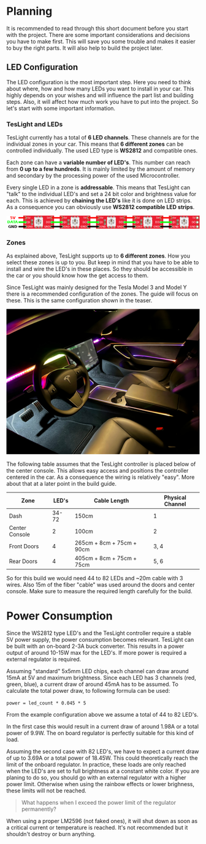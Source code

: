 # Planning

It is recommended to read through this short document before you start with the project.
There are some important considerations and decisions you have to make first.
This will save you some trouble and makes it easier to buy the right parts.
It will also help to build the project later.

## LED Configuration

The LED configuration is the most important step.
Here you need to think about where, how and how many LEDs you want to install in your car.
This highly depends on your wishes and will influence the part list and building steps.
Also, it will affect how much work you have to put into the project.
So let's start with some important information.

### TesLight and LEDs

TesLight currently has a total of **6 LED channels**.
These channels are for the individual zones in your car.
This means that **6 different zones** can be controlled individually.
The used LED type is **WS2812** and compatible ones.

Each zone can have a **variable number of LED's**.
This number can reach from **0 up to a few hundreds**.
It is mainly limited by the amount of memory and secondary by the processing power of the used Microcontroller.

Every single LED in a zone is **addressable**.
This means that TesLight can "talk" to the individual LED's and set a 24 bit color and brightness value for each.
This is achieved by **chaining the LED's** like it is done on LED strips.
As a consequence you can obviously use **WS2812 compatible LED strips**. 

![LED Chain](media/planning/led-chain.png)

### Zones

As explained above, TesLight supports up to **6 different zones**.
How you select these zones is up to you.
But keep in mind that you have to be able to install and wire the LED's in these places.
So they should be accessible in the car or you should know how the get access to them.

Since TesLight was mainly designed for the Tesla Model 3 and Model Y there is a recommended configuration of the zones.
The guide will focus on these.
This is the same configuration shown in the teaser.

![Teaser 1](media/teaser/teaser_1.jpeg)

The following table assumes that the TesLight controller is placed below of the center console.
This allows easy access and positions the controller centered in the car.
As a consequence the wiring is relatively "easy".
More about that at a later point in the build guide.

| Zone            | LED's | Cable Length              | Physical Channel |
|-----------------|-------|---------------------------|------------------|
| Dash            | 34-72 | 150cm                     | 1                |
| Center Console  | 2     | 100cm                     | 2                |
| Front Doors     | 4     | 265cm + 8cm + 75cm + 90cm | 3, 4             |
| Rear Doors      | 4     | 405cm + 8cm + 75cm + 75cm | 5, 6             |

So for this build we would need 44 to 82 LEDs and ~20m cable with 3 wires.
Also 15m of the fiber "cable" was used around the doors and center console.
Make sure to measure the required length carefully for the build.

# Power Consumption

Since the WS2812 type LED's and the TesLight controller require a stable 5V power supply, the power consumption becomes relevant.
TesLight can be built with an on-board 2-3A buck converter.
This results in a power output of around 10-15W max for the LED's.
If more power is required a external regulator is required.

Assuming "standard" 5x5mm LED chips, each channel can draw around 15mA at 5V and maximum brightness.
Since each LED has 3 channels (red, green, blue), a current draw of around 45mA has to be assumed.
To calculate the total power draw, to following formula can be used:

`power = led_count * 0.045 * 5`

From the example configuration above we assume a total of 44 to 82 LED's.

In the first case this would result in a current draw of around 1.98A or a total power of 9.9W.
The on board regulator is perfectly suitable for this kind of load.

Assuming the second case with 82 LED's, we have to expect a current draw of up to 3.69A or a total power of 18.45W.
This could theoretically reach the limit of the onboard regulator.
In practice, these loads are only reached when the LED's are set to full brightness at a constant white color.
If you are planing to do so, you should go with an external regulator with a higher power limit.
Otherwise when using the rainbow effects or lower brighness, these limits will not be reached.

> What happens when I exceed the power limit of the regulator permanently?

When using a proper LM2596 (not faked ones), it will shut down as soon as a critical current or temperature is reached.
It's not recommended but it shouldn't destroy or burn anything.
